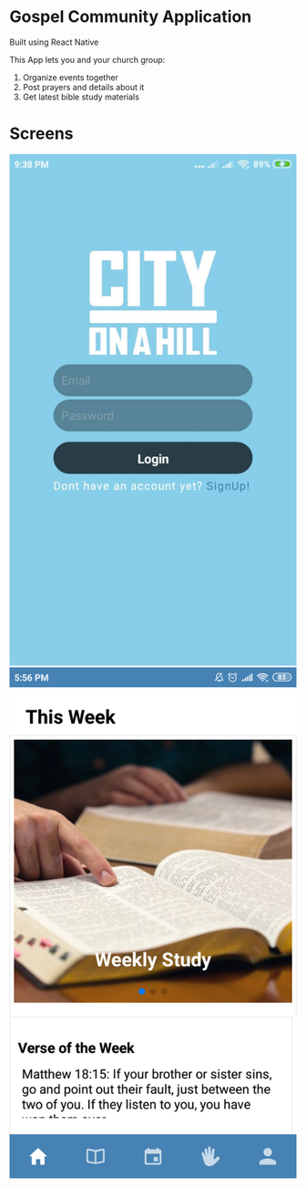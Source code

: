 # Gospel Community Application 
Built using React Native

This App lets you and your church group:
1. Organize events together
2. Post prayers and details about it
3. Get latest bible study materials

# Screens
<div class="container>
	<div class="row">
		<div class="col-sm">
			<img src="images/frontLoginScreen.jpg">
		</div>
		<div class="col-sm">
			<img src="images/homeScreen.png">
		</div>
	</div>
</div>
